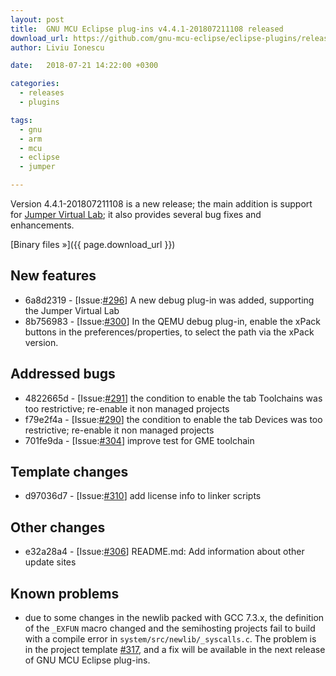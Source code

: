 ```yaml
---
layout: post
title:  GNU MCU Eclipse plug-ins v4.4.1-201807211108 released
download_url: https://github.com/gnu-mcu-eclipse/eclipse-plugins/releases/tag/v4.4.1-201807211108
author: Liviu Ionescu

date:   2018-07-21 14:22:00 +0300

categories:
  - releases
  - plugins

tags:
  - gnu
  - arm
  - mcu
  - eclipse
  - jumper

---
```


Version 4.4.1-201807211108 is a new release; the main addition is support for 
[Jumper Virtual Lab](https://docs.jumper.io); it also provides several bug fixes and 
enhancements.

[Binary files »]({{ page.download_url }})


## New features

* 6a8d2319 - [Issue:[#296](https://github.com/gnu-mcu-eclipse/eclipse-plugins/issues/296)] 
A new debug plug-in was added, supporting the Jumper Virtual Lab
* 8b756983 - [Issue:[#300](https://github.com/gnu-mcu-eclipse/eclipse-plugins/issues/300)] 
In the QEMU debug plug-in, enable the xPack buttons in the preferences/properties, 
to select the path via the xPack version.

## Addressed bugs

* 4822665d - [Issue:[#291](https://github.com/gnu-mcu-eclipse/eclipse-plugins/issues/291)] 
the condition to enable the tab Toolchains was too restrictive; re-enable it
non managed projects
* f79e2f4a - [Issue:[#290](https://github.com/gnu-mcu-eclipse/eclipse-plugins/issues/290)] 
the condition to enable the tab Devices was too restrictive; re-enable it
non managed projects
* 701fe9da - [Issue:[#304](https://github.com/gnu-mcu-eclipse/eclipse-plugins/issues/304)] 
improve test for GME toolchain

## Template changes

* d97036d7 - [Issue:[#310](https://github.com/gnu-mcu-eclipse/eclipse-plugins/issues/310)] 
add license info to linker scripts

## Other changes

* e32a28a4 - [Issue:[#306](https://github.com/gnu-mcu-eclipse/eclipse-plugins/issues/306)] 
README.md: Add information about other update sites 

## Known problems

* due to some changes in the newlib packed with GCC 7.3.x, 
the definition of the `_EXFUN` macro changed 
and the semihosting projects fail to build with a compile error in 
`system/src/newlib/_syscalls.c`. The problem is in the project template
[#317](https://github.com/gnu-mcu-eclipse/eclipse-plugins/issues/317), and
a fix will be available in the next release of GNU MCU Eclipse plug-ins.


